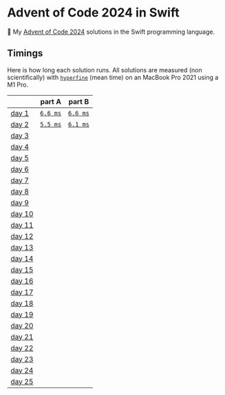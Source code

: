 # Advent of Code 2024 in Swift

🎄 My [Advent of Code 2024](https://adventofcode.com/2024) solutions in the Swift programming language.

## Timings

Here is how long each solution runs. All solutions are measured (non scientifically) with [`hyperfine`](https://github.com/sharkdp/hyperfine) (mean time) on an MacBook Pro 2021 using a M1 Pro.

|                                                | part A                               | part B                               |
| ---------------------------------------------- | ------------------------------------ | ------------------------------------ |
| [day 1](https://adventofcode.com/2024/day/1)   | [`6.6 ms`](./solutions/01/01a.swift) | [`6.6 ms`](./solutions/01/01b.swift) |
| [day 2](https://adventofcode.com/2024/day/2)   | [`5.5 ms`](./solutions/02/02a.swift) | [`6.1 ms`](./solutions/02/02b.swift) |
| [day 3](https://adventofcode.com/2024/day/3)   |                                      |                                      |
| [day 4](https://adventofcode.com/2024/day/4)   |                                      |                                      |
| [day 5](https://adventofcode.com/2024/day/5)   |                                      |                                      |
| [day 6](https://adventofcode.com/2024/day/6)   |                                      |                                      |
| [day 7](https://adventofcode.com/2024/day/7)   |                                      |                                      |
| [day 8](https://adventofcode.com/2024/day/8)   |                                      |                                      |
| [day 9](https://adventofcode.com/2024/day/9)   |                                      |                                      |
| [day 10](https://adventofcode.com/2024/day/10) |                                      |                                      |
| [day 11](https://adventofcode.com/2024/day/11) |                                      |                                      |
| [day 12](https://adventofcode.com/2024/day/12) |                                      |                                      |
| [day 13](https://adventofcode.com/2024/day/13) |                                      |                                      |
| [day 14](https://adventofcode.com/2024/day/14) |                                      |                                      |
| [day 15](https://adventofcode.com/2024/day/15) |                                      |                                      |
| [day 16](https://adventofcode.com/2024/day/16) |                                      |                                      |
| [day 17](https://adventofcode.com/2024/day/17) |                                      |                                      |
| [day 18](https://adventofcode.com/2024/day/18) |                                      |                                      |
| [day 19](https://adventofcode.com/2024/day/19) |                                      |                                      |
| [day 20](https://adventofcode.com/2024/day/20) |                                      |                                      |
| [day 21](https://adventofcode.com/2024/day/21) |                                      |                                      |
| [day 22](https://adventofcode.com/2024/day/22) |                                      |                                      |
| [day 23](https://adventofcode.com/2024/day/23) |                                      |                                      |
| [day 24](https://adventofcode.com/2024/day/24) |                                      |                                      |
| [day 25](https://adventofcode.com/2024/day/25) |                                      |                                      |
